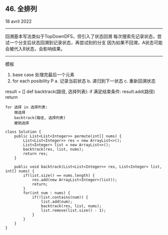 ## 46. 全排列
18 avril 2022
****
回溯基本写法类似于TopDownDFS，但引入了状态回溯
每次搜索先记录状态，尝试一个分支后状态回溯到记录状态，再尝试别的分支
因为如果不回溯，A状态可能会被代入B状态，会影响结果。
****
模板
1. base case 处理完最后一个元素
2. for each posibility P
    a. 记录当前状态
    b. 递归到下一状态
    c. 重新回溯状态


result = []
def backtrack(路径, 选择列表):
    if 满足结束条件:
        result.add(路径)
        return
    
    for 选择 in 选择列表:
        做选择
        backtrack(路径, 选择列表)
        撤销选择


```java{.line-numbers}
class Solution {
    public List<List<Integer>> permute(int[] nums) {
        List<List<Integer>> res = new ArrayList<>();
        List<Integer> list = new ArrayList<>();
        backtrack(res, list, nums);
        return res;        
    }
    
    public void backtrack(List<List<Integer>> res, List<Integer> list, int[] nums) {
        if(list.size() == nums.length) {
            res.add(new ArrayList<Integer>(list));
            return;
        }
        for(int num : nums) {
            if(!list.contains(num)) {
                list.add(num);
                backtrack(res, list, nums);
                list.remove(list.size() - 1);
            }
        }
    }
}
```